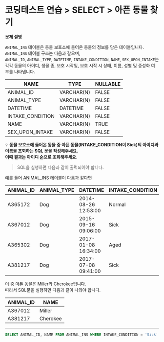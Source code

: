 # 코딩테스트 연습 > SELECT > 아픈 동물 찾기

**문제 설명**

`ANIMAL_INS` 테이블은 동물 보호소에 들어온 동물의 정보를 담은 테이블입니다.   
`ANIMAL_INS` 테이블 구조는 다음과 같으며,   
`ANIMAL_ID`, `ANIMAL_TYPE`, `DATETIME`, `INTAKE_CONDITION`, `NAME`, `SEX_UPON_INTAKE`는  
각각 동물의 아이디, 생물 종, 보호 시작일, 보호 시작 시 상태, 이름, 성별 및 중성화 여부를 나타냅니다.

NAME	| TYPE | NULLABLE
--- | --- | ---
ANIMAL_ID |	VARCHAR(N) |	FALSE
ANIMAL_TYPE |	VARCHAR(N) |	FALSE
DATETIME |	DATETIME |	FALSE
INTAKE_CONDITION |	VARCHAR(N) |	FALSE
NAME |	VARCHAR(N) |	TRUE
SEX_UPON_INTAKE |	VARCHAR(N) |	FALSE


💡 **동물 보호소에 들어온 동물 중 아픈 동물(INTAKE_CONDITION이 Sick)의 아이디와 이름을 조회하는 SQL 문을 작성해주세요.   
이때 결과는 아이디 순으로 조회해주세요.**

> SQL을 실행하면 다음과 같이 출력되어야 합니다.

예를 들어 ANIMAL_INS 테이블이 다음과 같다면

ANIMAL_ID |	ANIMAL_TYPE |	DATETIME | INTAKE_CONDITION |	NAME | SEX_UPON_INTAKE
--- | --- | --- | --- | --- | --- |
A365172 |	Dog |	2014-08-26 12:53:00 |	Normal |	Diablo |	Neutered Male
A367012 |	Dog |	2015-09-16 09:06:00 |	Sick |	Miller |	Neutered Male
A365302 |	Dog |	2017-01-08 16:34:00 |	Aged |	Minnie |	Spayed Female
A381217 |	Dog |	2017-07-08 09:41:00	| Sick |	Cherokee |	Neutered Male

이 중 아픈 동물은 Miller와 Cherokee입니다.   
따라서 SQL문을 실행하면 다음과 같이 나와야 합니다.

ANIMAL_ID |	NAME
--- | ---
A367012 |	Miller
A381217 |	Cherokee

---

```sql
SELECT ANIMAL_ID, NAME FROM ANIMAL_INS WHERE INTAKE_CONDITION = 'Sick' ORDER BY ANIMAL_ID ;
```
